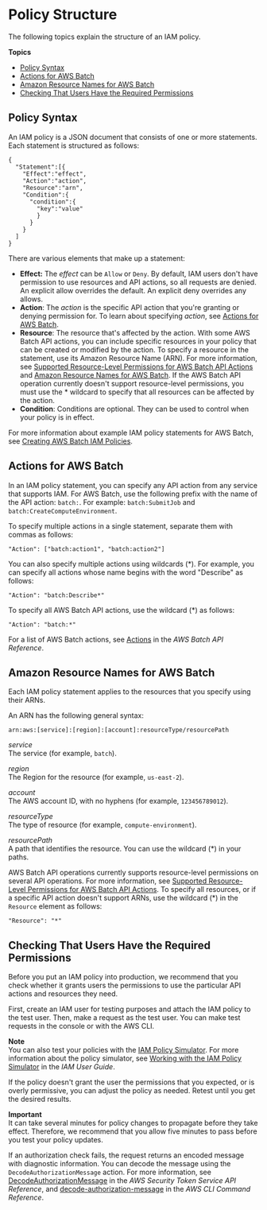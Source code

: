 # Policy Structure<a name="iam-policy-structure"></a>

The following topics explain the structure of an IAM policy\.

**Topics**
+ [Policy Syntax](#policy-syntax)
+ [Actions for AWS Batch](#UsingWithbatch_Actions)
+ [Amazon Resource Names for AWS Batch](#batch_ARN_Format)
+ [Checking That Users Have the Required Permissions](#check-required-permissions)

## Policy Syntax<a name="policy-syntax"></a>

An IAM policy is a JSON document that consists of one or more statements\. Each statement is structured as follows:

```
{
  "Statement":[{
    "Effect":"effect",
    "Action":"action",
    "Resource":"arn",
    "Condition":{
      "condition":{
        "key":"value"
        }
      }
    }
  ]
}
```

There are various elements that make up a statement:
+ **Effect:** The *effect* can be `Allow` or `Deny`\. By default, IAM users don't have permission to use resources and API actions, so all requests are denied\. An explicit allow overrides the default\. An explicit deny overrides any allows\.
+ **Action**: The *action* is the specific API action that you're granting or denying permission for\. To learn about specifying *action*, see [Actions for AWS Batch](#UsingWithbatch_Actions)\. 
+ **Resource**: The resource that's affected by the action\. With some AWS Batch API actions, you can include specific resources in your policy that can be created or modified by the action\. To specify a resource in the statement, use its Amazon Resource Name \(ARN\)\. For more information, see [Supported Resource\-Level Permissions for AWS Batch API Actions](batch-supported-iam-actions-resources.md) and [Amazon Resource Names for AWS Batch](#batch_ARN_Format)\. If the AWS Batch API operation currently doesn't support resource\-level permissions, you must use the \* wildcard to specify that all resources can be affected by the action\. 
+ **Condition**: Conditions are optional\. They can be used to control when your policy is in effect\.

For more information about example IAM policy statements for AWS Batch, see [Creating AWS Batch IAM Policies](batch_IAM_user_policies.md)\. 

## Actions for AWS Batch<a name="UsingWithbatch_Actions"></a>

In an IAM policy statement, you can specify any API action from any service that supports IAM\. For AWS Batch, use the following prefix with the name of the API action: `batch:`\. For example: `batch:SubmitJob` and `batch:CreateComputeEnvironment`\.

To specify multiple actions in a single statement, separate them with commas as follows:

```
"Action": ["batch:action1", "batch:action2"]
```

You can also specify multiple actions using wildcards \(\*\)\. For example, you can specify all actions whose name begins with the word "Describe" as follows:

```
"Action": "batch:Describe*"
```

To specify all AWS Batch API actions, use the wildcard \(\*\) as follows:

```
"Action": "batch:*"
```

For a list of AWS Batch actions, see [Actions](https://docs.aws.amazon.com/batch/latest/APIReference/API_Operations.html) in the *AWS Batch API Reference*\.

## Amazon Resource Names for AWS Batch<a name="batch_ARN_Format"></a>

Each IAM policy statement applies to the resources that you specify using their ARNs\. 

An ARN has the following general syntax:

```
arn:aws:[service]:[region]:[account]:resourceType/resourcePath
```

*service*  
The service \(for example, `batch`\)\.

*region*  
The Region for the resource \(for example, `us-east-2`\)\.

*account*  
The AWS account ID, with no hyphens \(for example, `123456789012`\)\.

*resourceType*  
The type of resource \(for example, `compute-environment`\)\.

*resourcePath*  
A path that identifies the resource\. You can use the wildcard \(\*\) in your paths\.

AWS Batch API operations currently supports resource\-level permissions on several API operations\. For more information, see [Supported Resource\-Level Permissions for AWS Batch API Actions](batch-supported-iam-actions-resources.md)\. To specify all resources, or if a specific API action doesn't support ARNs, use the wildcard \(\*\) in the `Resource` element as follows:

```
"Resource": "*"
```

## Checking That Users Have the Required Permissions<a name="check-required-permissions"></a>

Before you put an IAM policy into production, we recommend that you check whether it grants users the permissions to use the particular API actions and resources they need\.

First, create an IAM user for testing purposes and attach the IAM policy to the test user\. Then, make a request as the test user\. You can make test requests in the console or with the AWS CLI\. 

**Note**  
You can also test your policies with the [IAM Policy Simulator](https://policysim.aws.amazon.com/home/index.jsp?#)\. For more information about the policy simulator, see [Working with the IAM Policy Simulator](https://docs.aws.amazon.com/IAM/latest/UserGuide/policies_testing-policies.html) in the *IAM User Guide*\.

If the policy doesn't grant the user the permissions that you expected, or is overly permissive, you can adjust the policy as needed\. Retest until you get the desired results\. 

**Important**  
It can take several minutes for policy changes to propagate before they take effect\. Therefore, we recommend that you allow five minutes to pass before you test your policy updates\.

If an authorization check fails, the request returns an encoded message with diagnostic information\. You can decode the message using the `DecodeAuthorizationMessage` action\. For more information, see [DecodeAuthorizationMessage](https://docs.aws.amazon.com/STS/latest/APIReference/API_DecodeAuthorizationMessage.html) in the *AWS Security Token Service API Reference*, and [decode\-authorization\-message](https://docs.aws.amazon.com/cli/latest/reference/sts/decode-authorization-message.html) in the *AWS CLI Command Reference*\.